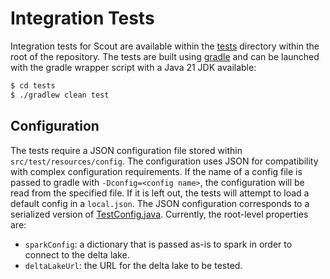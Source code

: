 # Integration Tests

Integration tests for Scout are available within the [tests](../../tests) directory within the root of the repository. The tests are built
using [gradle](https://gradle.org/) and can be launched with the gradle wrapper script with a Java 21 JDK available:

```bash
$ cd tests
$ ./gradlew clean test
```

## Configuration

The tests require a JSON configuration file stored within `src/test/resources/config`. The configuration uses JSON
for compatibility with complex configuration requirements. If the name of a config file is passed to gradle with
`-Dconfig=<config name>`, the configuration will be read from the specified file. If it is left out, the tests will
attempt to load a default config in a `local.json`. The JSON configuration corresponds to a serialized version of
[TestConfig.java](../../tests/src/test/java/edu/washu/tag/TestConfig.java). Currently, the root-level properties are:
* `sparkConfig`: a dictionary that is passed as-is to spark in order to connect to the delta lake.
* `deltaLakeUrl`: the URL for the delta lake to be tested.

